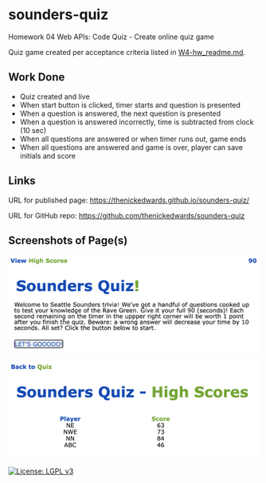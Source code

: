 # sounders-quiz
Homework 04 Web APIs: Code Quiz - Create online quiz game

Quiz game created per acceptance criteria listed in [W4-hw_readme.md](W4-hw_readme.md).

## Work Done
* Quiz created and live
* When start button is clicked, timer starts and question is presented
* When a question is answered, the next question is presented
* When a question is answered incorrectly, time is subtracted from clock (10 sec)
* When all questions are answered or when timer runs out, game ends
* When all questions are answered and game is over, player can save initials and score

## Links
URL for published page: https://thenickedwards.github.io/sounders-quiz/

URL for GitHub repo: https://github.com/thenickedwards/sounders-quiz

## Screenshots of Page(s)
![Screenshot of Nick Edwards' Sounders Quiz webpage.](SQ_screenshot-main.png)

![Screenshot of Nick Edwards' Sounders Quiz High Scores webpage.](SQ_screenshot-scores.png)

[![License: LGPL v3](https://img.shields.io/badge/License-LGPL_v3-brightgreen.svg)](https://www.gnu.org/licenses/lgpl-3.0)